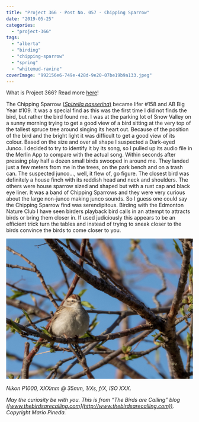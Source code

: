 ```yaml
---
title: "Project 366 - Post No. 057 - Chipping Sparrow"
date: "2019-05-25"
categories: 
  - "project-366"
tags: 
  - "alberta"
  - "birding"
  - "chipping-sparrow"
  - "spring"
  - "whitemud-ravine"
coverImage: "992156e6-749e-428d-9e20-07be19b9a133.jpeg"
---
```


What is Project 366? Read more [here](https://thebirdsarecalling.com/2019/03/29/project-366/)!

The Chipping Sparrow ([_Spizella passerina_](https://ebird.org/species/chispa)[)](https://ebird.org/species/chispa) became lifer #158 and AB Big Year #109. It was a special find as this was the first time I did not finds the bird, but rather the bird found me. I was at the parking lot of Snow Valley on a sunny morning trying to get a good view of a bird sitting at the very top of the tallest spruce tree around singing its heart out. Because of the position of the bird and the bright light it was difficult to get a good view of its colour. Based on the size and over all shape I suspected a Dark-eyed Junco. I decided to try to identify it by its song, so I pulled up its audio file in the Merlin App to compare with the actual song. Within seconds after pressing play half a dozen small birds swooped in around me. They landed just a few meters from me in the trees, on the park bench and on a trash can. The suspected junco..., well, it flew of, go figure. The closest bird was definitely a house finch with its reddish head and neck and shoulders. The others were house sparrow sized and shaped but with a rust cap and black eye liner. It was a band of Chipping Sparrows and they were very curious about the large non-junco making junco sounds. So I guess one could say the Chipping Sparrow find was serendipitous. Birding with the Edmonton Nature Club I have seen birders playback bird calls in an attempt to attracts birds or bring them closer in. If used judiciously this appears to be an efficient trick turn the tables and instead of trying to sneak closer to the birds convince the birds to come closer to you.

![](images/992156e6-749e-428d-9e20-07be19b9a133.jpeg)

_Nikon P1000, XXXmm @ 35mm, 1/Xs, f/X, ISO XXX._

_May the curiosity be with you. This is from “The Birds are Calling” blog ([www.thebirdsarecalling.com](http://www.thebirdsarecalling.com)). Copyright Mario Pineda._
